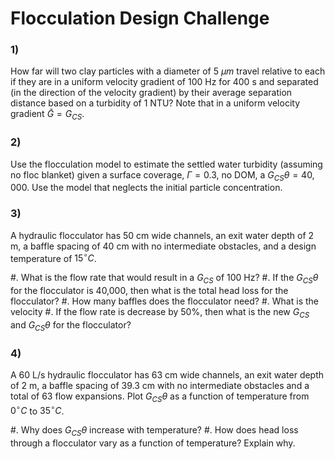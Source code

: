 # Flocculation Design Challenge


### 1)
How far will two clay particles with a diameter of 5 $\mu m$ travel relative to each if they are in a uniform velocity gradient of 100 Hz for 400 s and separated (in the direction of the velocity gradient) by their average separation distance based on a turbidity of 1 NTU? Note that in a uniform velocity gradient $\bar G = G_{CS}$.

### 2)
Use the flocculation model to estimate the settled water turbidity (assuming no floc blanket) given a surface coverage, $\Gamma = 0.3$, no DOM, a $G_{CS}\theta = 40,000$. Use the model that neglects the initial particle concentration.

### 3)
A hydraulic flocculator has 50 cm wide channels, an exit water depth of 2 m, a baffle spacing of 40 cm with no intermediate obstacles, and a design temperature of $15^\circ C$.

  #. What is the flow rate that would result in a $G_{CS}$ of 100 Hz?
  #. If the $G_{CS}\theta$ for the flocculator is 40,000, then what is the total head loss for the flocculator?
  #. How many baffles does the flocculator need?
  #. What is the velocity
  #. If the flow rate is decrease by 50%, then what is the new $G_{CS}$ and $G_{CS}\theta$ for the flocculator?

### 4)
A 60 L/s hydraulic flocculator has 63 cm wide channels, an exit water depth of 2 m, a baffle spacing of 39.3 cm with no intermediate obstacles and a total of 63 flow expansions.  Plot $G_{CS}\theta$ as a function of temperature from $0^\circ C$ to $35^\circ C$.

  #. Why does $G_{CS}\theta$ increase with temperature?
  #. How does head loss through a flocculator vary as a function of temperature? Explain why.
